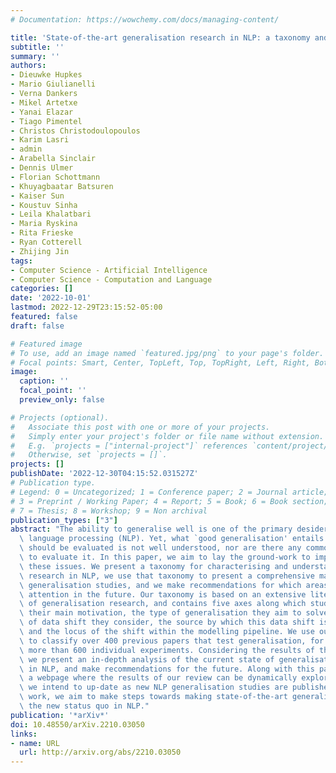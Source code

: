 ```yaml
---
# Documentation: https://wowchemy.com/docs/managing-content/

title: 'State-of-the-art generalisation research in NLP: a taxonomy and review'
subtitle: ''
summary: ''
authors:
- Dieuwke Hupkes
- Mario Giulianelli
- Verna Dankers
- Mikel Artetxe
- Yanai Elazar
- Tiago Pimentel
- Christos Christodoulopoulos
- Karim Lasri
- admin
- Arabella Sinclair
- Dennis Ulmer
- Florian Schottmann
- Khuyagbaatar Batsuren
- Kaiser Sun
- Koustuv Sinha
- Leila Khalatbari
- Maria Ryskina
- Rita Frieske
- Ryan Cotterell
- Zhijing Jin
tags:
- Computer Science - Artificial Intelligence
- Computer Science - Computation and Language
categories: []
date: '2022-10-01'
lastmod: 2022-12-29T23:15:52-05:00
featured: false
draft: false

# Featured image
# To use, add an image named `featured.jpg/png` to your page's folder.
# Focal points: Smart, Center, TopLeft, Top, TopRight, Left, Right, BottomLeft, Bottom, BottomRight.
image:
  caption: ''
  focal_point: ''
  preview_only: false

# Projects (optional).
#   Associate this post with one or more of your projects.
#   Simply enter your project's folder or file name without extension.
#   E.g. `projects = ["internal-project"]` references `content/project/deep-learning/index.md`.
#   Otherwise, set `projects = []`.
projects: []
publishDate: '2022-12-30T04:15:52.031527Z'
# Publication type.
# Legend: 0 = Uncategorized; 1 = Conference paper; 2 = Journal article;
# 3 = Preprint / Working Paper; 4 = Report; 5 = Book; 6 = Book section;
# 7 = Thesis; 8 = Workshop; 9 = Non archival
publication_types: ["3"]
abstract: "The ability to generalise well is one of the primary desiderata of natural\
  \ language processing (NLP). Yet, what `good generalisation' entails and how it\
  \ should be evaluated is not well understood, nor are there any common standards\
  \ to evaluate it. In this paper, we aim to lay the ground-work to improve both of\
  \ these issues. We present a taxonomy for characterising and understanding generalisation\
  \ research in NLP, we use that taxonomy to present a comprehensive map of published\
  \ generalisation studies, and we make recommendations for which areas might deserve\
  \ attention in the future. Our taxonomy is based on an extensive literature review\
  \ of generalisation research, and contains five axes along which studies can differ:\
  \ their main motivation, the type of generalisation they aim to solve, the type\
  \ of data shift they consider, the source by which this data shift is obtained,\
  \ and the locus of the shift within the modelling pipeline. We use our taxonomy\
  \ to classify over 400 previous papers that test generalisation, for a total of\
  \ more than 600 individual experiments. Considering the results of this review,\
  \ we present an in-depth analysis of the current state of generalisation research\
  \ in NLP, and make recommendations for the future. Along with this paper, we release\
  \ a webpage where the results of our review can be dynamically explored, and which\
  \ we intend to up-date as new NLP generalisation studies are published. With this\
  \ work, we aim to make steps towards making state-of-the-art generalisation testing\
  \ the new status quo in NLP."
publication: '*arXiv*'
doi: 10.48550/arXiv.2210.03050
links:
- name: URL
  url: http://arxiv.org/abs/2210.03050
---
```

